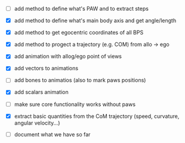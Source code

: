 
- [ ] add method to define what's PAW and to extract steps
- [x] add method to define what's main body axis and get angle/length
- [x] add method to get egocentric coordinates of all BPS
- [x] add method to progect a trajectory (e.g. COM) from allo -> ego
- [x] add animation with allog/ego point of views
- [x] add vectors to animations
- [ ] add bones to animatios (also to mark paws positions)
- [x] add scalars animation

- [ ] make sure core functionality works without paws
- [x] extract basic quantities from the CoM trajectory (speed, curvature, angular velocity...)
- [ ] document what we have so far 